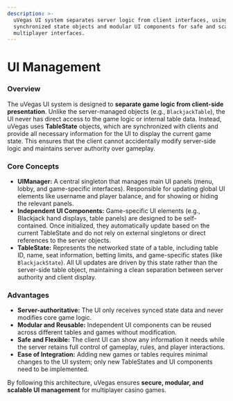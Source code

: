 ```yaml
---
description: >-
  uVegas UI system separates server logic from client interfaces, using
  synchronized state objects and modular UI components for safe and scalable
  multiplayer interfaces.
---
```


# UI Management

### Overview

The uVegas UI system is designed to **separate game logic from client-side presentation**. Unlike the server-managed objects (e.g., `BlackjackTable`), the UI never has direct access to the game logic or internal table data. Instead, uVegas uses **TableState** objects, which are synchronized with clients and provide all necessary information for the UI to display the current game state. This ensures that the client cannot accidentally modify server-side logic and maintains server authority over gameplay.

### Core Concepts

* **UIManager:** A central singleton that manages main UI panels (menu, lobby, and game-specific interfaces). Responsible for updating global UI elements like username and player balance, and for showing or hiding the relevant panels.
* **Independent UI Components:** Game-specific UI elements (e.g., Blackjack hand displays, table panels) are designed to be self-contained. Once initialized, they automatically update based on the current TableState and do not rely on external singletons or direct references to the server objects.
* **TableState:** Represents the networked state of a table, including table ID, name, seat information, betting limits, and game-specific states (like `BlackjackState`). All UI updates are driven by this state rather than the server-side table object, maintaining a clean separation between server authority and client display.

### Advantages

* **Server-authoritative:** The UI only receives synced state data and never modifies core game logic.
* **Modular and Reusable:** Independent UI components can be reused across different tables and games without modification.
* **Safe and Flexible:** The client UI can show any information it needs while the server retains full control of gameplay, rules, and player interactions.
* **Ease of Integration:** Adding new games or tables requires minimal changes to the UI system; only new TableStates and UI components need to be implemented.

By following this architecture, uVegas ensures **secure, modular, and scalable UI management** for multiplayer casino games.
